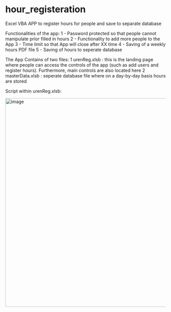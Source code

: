 # hour_registeration
Excel VBA APP to register hours for people and save to separate database

Functionalities of the app:
  1 - Password protected so that people cannot manipulate prior filled in hours
  2 - Functionality to add more people to the App 
  3 - Time limit so that App will close after XX time 
  4 - Saving of a weekly hours PDF file
  5 - Saving of hours to seperate database 
  
The App Contains of two files: 
1 urenReg.xlsb : this is the landing page where people can access the controls of the app (such as add users and register hours). Furthermore, main controls are also located here
2 masterData.xlsb : seperate database file where on a day-by-day basis hours are stored 


Script within urenReg.xlsb:



<img width="655" alt="image" src="https://user-images.githubusercontent.com/19918869/165414460-b650ef46-d5e0-4b7f-b93e-188e95c0fdbb.png">

